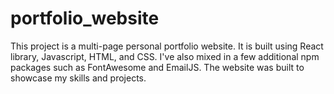 ﻿# portfolio_website
This project is a multi-page personal portfolio website. It is built using React library, Javascript, HTML, and CSS. I've also mixed in a few additional npm packages such as FontAwesome and EmailJS. The website was built to showcase my skills and projects.